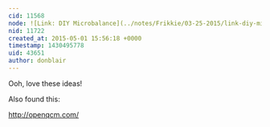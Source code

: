 ```yaml
---
cid: 11568
node: ![Link: DIY Microbalance](../notes/Frikkie/03-25-2015/link-diy-microbalance)
nid: 11722
created_at: 2015-05-01 15:56:18 +0000
timestamp: 1430495778
uid: 43651
author: donblair
---
```


Ooh, love these ideas!

Also found this:

http://openqcm.com/